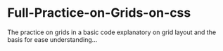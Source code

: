 # Full-Practice-on-Grids-on-css
The practice on grids in a basic code explanatory on grid layout and the basis for ease understanding...
